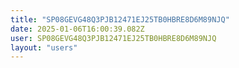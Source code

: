 ```yaml
---
title: "SP08GEVG48Q3PJB12471EJ25TB0HBRE8D6M89NJQ"
date: 2025-01-06T16:00:39.082Z
user: SP08GEVG48Q3PJB12471EJ25TB0HBRE8D6M89NJQ
layout: "users"
---
```

    